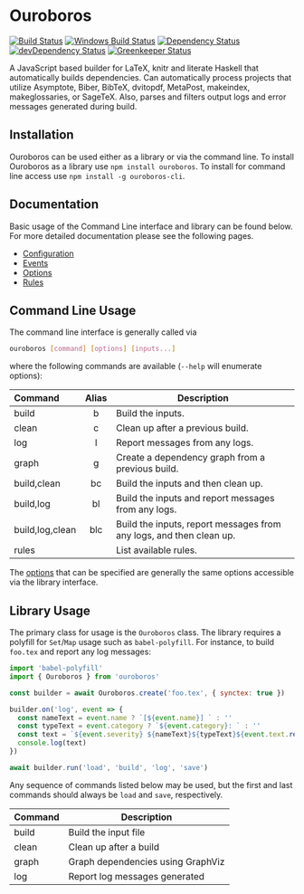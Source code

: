 # Ouroboros

[![Build Status][travis svg]][travis]
[![Windows Build Status][appveyor svg]][appveyor]
[![Dependency Status][dependency svg]][dependency]
[![devDependency Status][devDependency svg]][devDependency]
[![Greenkeeper Status][greenkeeper svg]][greenkeeper]

A JavaScript based builder for LaTeX, knitr and literate Haskell that
automatically builds dependencies. Can automatically process projects that
utilize Asymptote, Biber, BibTeX, dvitopdf, MetaPost, makeindex, makeglossaries,
or SageTeX. Also, parses and filters output logs and error messages generated
during build.

## Installation

Ouroboros can be used either as a library or via the command line. To install
Ouroboros as a library use `npm install ouroboros`. To install for command line
access use `npm install -g ouroboros-cli`.

## Documentation

Basic usage of the Command Line interface and library can be found below. For
more detailed documentation please see the following pages.

-   [Configuration][configuration]
-   [Events][events]
-   [Options][options]
-   [Rules][rules]

## Command Line Usage

The command line interface is generally called via

```bash
ouroboros [command] [options] [inputs...]
```

where the following commands are available (`--help` will enumerate options):

| Command         | Alias | Description                                                         |
|:----------------|:-----:|---------------------------------------------------------------------|
| build           | b     | Build the inputs.                                                   |
| clean           | c     | Clean up after a previous build.                                    |
| log             | l     | Report messages from any logs.                                      |
| graph           | g     | Create a dependency graph from a previous build.                    |
| build,clean     | bc    | Build the inputs and then clean up.                                 |
| build,log       | bl    | Build the inputs and report messages from any logs.                 |
| build,log,clean | blc   | Build the inputs, report messages from any logs, and then clean up. |
| rules           |       | List available rules.                                               |

The [options][] that can be specified are generally the same options accessible
via the library interface.

## Library Usage

The primary class for usage is the `Ouroboros` class. The library requires a
polyfill for `Set`/`Map` usage such as `babel-polyfill`. For instance, to build
`foo.tex` and report any log messages:

```javascript
import 'babel-polyfill'
import { Ouroboros } from 'ouroboros'

const builder = await Ouroboros.create('foo.tex', { synctex: true })

builder.on('log', event => {
  const nameText = event.name ? `[${event.name}] ` : ''
  const typeText = event.category ? `${event.category}: ` : ''
  const text = `${event.severity} ${nameText}${typeText}${event.text.replace('\n', ' ')}`
  console.log(text)
})

await builder.run('load', 'build', 'log', 'save')
```

Any sequence of commands listed below may be used, but the first and last commands should
always be `load` and `save`, respectively.

| Command | Description                       |
|---------|-----------------------------------|
| build   | Build the input file              |
| clean   | Clean up after a build            |
| graph   | Graph dependencies using GraphViz |
| log     | Report log messages generated     |

[appveyor svg]: https://ci.appveyor.com/api/projects/status/s3unjr8c90bhcd99?svg=true
[appveyor]: https://ci.appveyor.com/project/yitzchak/ouroboros/branch/master
[configuration]: configuration
[dependency svg]: https://david-dm.org/yitzchak/ouroboros.svg
[dependency]: https://david-dm.org/yitzchak/ouroboros
[devDependency svg]: https://david-dm.org/yitzchak/ouroboros/dev-status.svg
[devDependency]: https://david-dm.org/yitzchak/ouroboros?type=dev
[events]: events
[greenkeeper svg]: https://badges.greenkeeper.io/yitzchak/ouroboros.svg
[greenkeeper]: https://greenkeeper.io/
[options]: options
[rules]: rules
[travis svg]: https://travis-ci.org/yitzchak/ouroboros.svg?branch=master
[travis]: https://travis-ci.org/yitzchak/ouroboros
